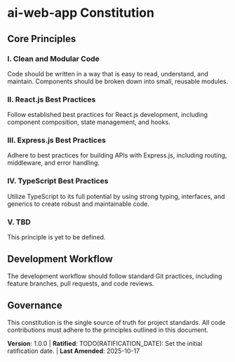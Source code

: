 <!--
    Sync Impact Report:
    - Version change: 0.0.0 -> 1.0.0
    - List of modified principles:
        - [PRINCIPLE_1_NAME] -> I. Clean and Modular Code
        - [PRINCIPLE_2_NAME] -> II. React.js Best Practices
        - [PRINCIPLE_3_NAME] -> III. Express.js Best Practices
        - [PRINCIPLE_4_NAME] -> IV. TypeScript Best Practices
        - [PRINCIPLE_5_NAME] -> V. TBD
    - Added sections: None
    - Removed sections: None
    - Templates requiring updates:
        - ✅ .specify/templates/plan-template.md
        - ✅ .specify/templates/spec-template.md
        - ✅ .specify/templates/tasks-template.md
        - ✅ README.md
    - Follow-up TODOs:
        - TODO(RATIFICATION_DATE): Set the initial ratification date.
-->
# ai-web-app Constitution

## Core Principles

### I. Clean and Modular Code
Code should be written in a way that is easy to read, understand, and maintain. Components should be broken down into small, reusable modules.

### II. React.js Best Practices
Follow established best practices for React.js development, including component composition, state management, and hooks.

### III. Express.js Best Practices
Adhere to best practices for building APIs with Express.js, including routing, middleware, and error handling.

### IV. TypeScript Best Practices
Utilize TypeScript to its full potential by using strong typing, interfaces, and generics to create robust and maintainable code.

### V. TBD
This principle is yet to be defined.

## Development Workflow

The development workflow should follow standard Git practices, including feature branches, pull requests, and code reviews.

## Governance
This constitution is the single source of truth for project standards. All code contributions must adhere to the principles outlined in this document.

**Version**: 1.0.0 | **Ratified**: TODO(RATIFICATION_DATE): Set the initial ratification date. | **Last Amended**: 2025-10-17